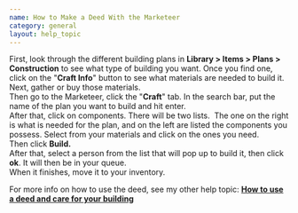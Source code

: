 ```yaml
---
name: How to Make a Deed With the Marketeer
category: general
layout: help_topic
---
```

First, look through the different building plans in **Library > Items > Plans > Construction** to see what type of building you want. Once you find one, click on the "**Craft Info**" button to see what materials are needed to build it.   
Next, gather or buy those materials.  
Then go to the Marketeer, click the "**Craft**" tab. In the search bar, put the name of the plan you want to build and hit enter.  
After that, click on components. There will be two lists.  The one on the right is what is needed for the plan, and on the left are listed the components you possess. Select from your materials and click on the ones you need.   
Then click **Build.**  
After that, select a person from the list that will pop up to build it, then click **ok**. It will then be in your queue.   
When it finishes, move it to your inventory.

For more info on how to use the deed, see my other help topic: [**How to use a deed and care for your building**](https://lohcdn.com/fhhelp.asp?CharsAt=44&P=4)
